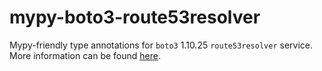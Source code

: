 # mypy-boto3-route53resolver

Mypy-friendly type annotations for `boto3` 1.10.25 `route53resolver` service.
More information can be found [here](https://github.com/vemel/mypy_boto3).